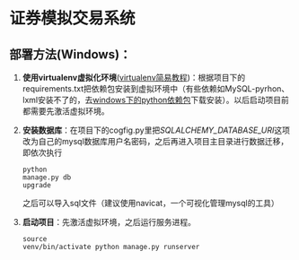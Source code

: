 # 证券模拟交易系统

## 部署方法(Windows)：
1. **使用virtualenv虚拟化环境**([virtualenv简易教程](http://www.liaoxuefeng.com/wiki/0014316089557264a6b348958f449949df42a6d3a2e542c000/001432712108300322c61f256c74803b43bfd65c6f8d0d0000))：根据项目下的requirements.txt把依赖包安装到虚拟环境中（有些依赖如MySQL-pyrhon、lxml安装不了的，去[windows下的python依赖包](http://www.lfd.uci.edu/~gohlke/pythonlibs/)下载安装）。以后启动项目前都需要先激活虚拟环境。

2. **安装数据库**：在项目下的cogfig.py里把*SQLALCHEMY_DATABASE_URI*这项改为自己的mysql数据库用户名密码，之后再进入项目主目录进行数据迁移，即依次执行<pre><code>python manage.py db upgrade</code></pre>之后可以导入sql文件（建议使用navicat，一个可视化管理mysql的工具）

3. **启动项目**：先激活虚拟环境，之后运行服务进程。<pre><code>source venv/bin/activate
   python manage.py runserver</code></pre>